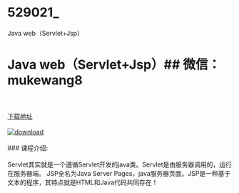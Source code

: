 # 529021_
Java web（Servlet+Jsp）
# Java web（Servlet+Jsp）## 微信：mukewang8
<br/></br>[下载地址](http://www.36tz.cn/article/529021 "下载地址")
<br/></br>[![download](http://36tz.cn/muke_img/2019_11_356-82-300x169.jpg "下载地址")](http://www.36tz.cn/article/529021 "下载地址")
<br/></br>### 课程介绍:<br/></br>Servlet其实就是一个遵循Servlet开发的java类。Servlet是由服务器调用的，运行在服务器端。
JSP全名为Java Server Pages，java服务器页面。JSP是一种基于文本的程序，其特点就是HTML和Java代码共同存在！


 
